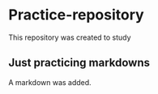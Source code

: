 # Practice-repository
This repository was created to study
## Just practicing markdowns
A markdown was added.
